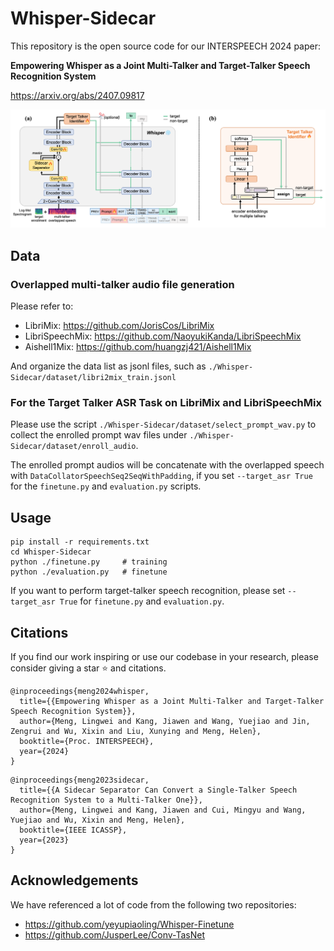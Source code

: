 # Whisper-Sidecar

This repository is the open source code for our INTERSPEECH 2024 paper: 

**Empowering Whisper as a Joint Multi-Talker and Target-Talker Speech Recognition System**

https://arxiv.org/abs/2407.09817

![](./img/framework.png)
## Data
### Overlapped multi-talker audio file generation
Please refer to:
- LibriMix: https://github.com/JorisCos/LibriMix
- LibriSpeechMix: https://github.com/NaoyukiKanda/LibriSpeechMix
- Aishell1Mix: https://github.com/huangzj421/Aishell1Mix

And organize the data list as jsonl files, such as `./Whisper-Sidecar/dataset/libri2mix_train.jsonl`

### For the Target Talker ASR Task on LibriMix and LibriSpeechMix
Please use the script `./Whisper-Sidecar/dataset/select_prompt_wav.py` to collect the enrolled prompt wav files under `./Whisper-Sidecar/dataset/enroll_audio`. 

The enrolled prompt audios will be concatenate with the overlapped speech with `DataCollatorSpeechSeq2SeqWithPadding`, if you set `--target_asr True` for the `finetune.py` and `evaluation.py` scripts.

## Usage

```
pip install -r requirements.txt
cd Whisper-Sidecar
python ./finetune.py     # training
python ./evaluation.py   # finetune
```

If you want to perform target-talker speech recognition, please set `--target_asr True` for `finetune.py` and `evaluation.py`.

## Citations
If you find our work inspiring or use our codebase in your research, please consider giving a star ⭐ and citations.

```
@inproceedings{meng2024whisper,
  title={{Empowering Whisper as a Joint Multi-Talker and Target-Talker Speech Recognition System}},
  author={Meng, Lingwei and Kang, Jiawen and Wang, Yuejiao and Jin, Zengrui and Wu, Xixin and Liu, Xunying and Meng, Helen},
  booktitle={Proc. INTERSPEECH},
  year={2024}
}
```
```
@inproceedings{meng2023sidecar,
  title={{A Sidecar Separator Can Convert a Single-Talker Speech Recognition System to a Multi-Talker One}}, 
  author={Meng, Lingwei and Kang, Jiawen and Cui, Mingyu and Wang, Yuejiao and Wu, Xixin and Meng, Helen},
  booktitle={IEEE ICASSP}, 
  year={2023}
}

```


## Acknowledgements
We have referenced a lot of code from the following two repositories:

- https://github.com/yeyupiaoling/Whisper-Finetune
- https://github.com/JusperLee/Conv-TasNet
